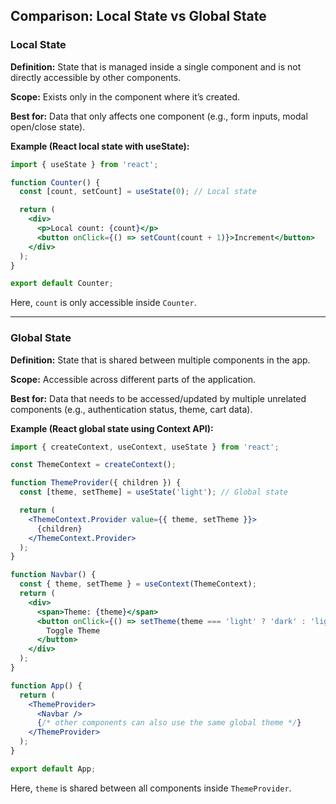## Comparison: Local State vs Global State

### Local State

**Definition:**
State that is managed inside a single component and is not directly accessible by other components.

**Scope:** Exists only in the component where it’s created.

**Best for:** Data that only affects one component (e.g., form inputs, modal open/close state).

**Example (React local state with useState):**

```jsx
import { useState } from 'react';

function Counter() {
  const [count, setCount] = useState(0); // Local state

  return (
    <div>
      <p>Local count: {count}</p>
      <button onClick={() => setCount(count + 1)}>Increment</button>
    </div>
  );
}

export default Counter;
```

Here, `count` is only accessible inside `Counter`.

---

### Global State

**Definition:**
State that is shared between multiple components in the app.

**Scope:** Accessible across different parts of the application.

**Best for:** Data that needs to be accessed/updated by multiple unrelated components (e.g., authentication status, theme, cart data).

**Example (React global state using Context API):**

```jsx
import { createContext, useContext, useState } from 'react';

const ThemeContext = createContext();

function ThemeProvider({ children }) {
  const [theme, setTheme] = useState('light'); // Global state

  return (
    <ThemeContext.Provider value={{ theme, setTheme }}>
      {children}
    </ThemeContext.Provider>
  );
}

function Navbar() {
  const { theme, setTheme } = useContext(ThemeContext);
  return (
    <div>
      <span>Theme: {theme}</span>
      <button onClick={() => setTheme(theme === 'light' ? 'dark' : 'light')}>
        Toggle Theme
      </button>
    </div>
  );
}

function App() {
  return (
    <ThemeProvider>
      <Navbar />
      {/* other components can also use the same global theme */}
    </ThemeProvider>
  );
}

export default App;
```

Here, `theme` is shared between all components inside `ThemeProvider`.
